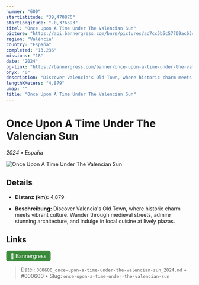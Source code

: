 ```yaml
---
nummer: "600"
startLatitude: "39,470876"
startLongitude: "-0,376593"
titel: "Once Upon A Time Under The Valencian Sun"
picture: "https://api.bannergress.com/bnrs/pictures/ac7cc5b5c57769ac63ca1dee8f5d8afa"
region: "València"
country: "España"
completed: "13.236"
missions: "18"
date: "2024"
bg-link: "https://bannergress.com/banner/once-upon-a-time-under-the-valencian-sun-f640"
onyx: "0"
description: "Discover Valencia's Old Town, where historic charm meets vibrant culture. Wander through medieval streets, admire stunning architecture, and indulge in local cuisine at lively plazas."
lengthKMeters: "4,879"
umap: ""
title: "Once Upon A Time Under The Valencian Sun"
---
```

# Once Upon A Time Under The Valencian Sun

*2024* • España

![Once Upon A Time Under The Valencian Sun](https://api.bannergress.com/bnrs/pictures/ac7cc5b5c57769ac63ca1dee8f5d8afa)

## Details
- **Distanz (km):** 4,879



- **Beschreibung:** Discover Valencia's Old Town, where historic charm meets vibrant culture. Wander through medieval streets, admire stunning architecture, and indulge in local cuisine at lively plazas.


## Links
<div style="margin-top: 0.5em;">
<a href="https://bannergress.com/banner/once-upon-a-time-under-the-valencian-sun-f640" target="_blank" style="display:inline-block;margin-right:8px;padding:6px 12px;background-color:#3c8b3c;color:white;text-decoration:none;border-radius:6px;">🔗 Bannergress</a>

</div>


> Datei: `000600_once-upon-a-time-under-the-valencian-sun_2024.md` • #000600 • Slug: `once-upon-a-time-under-the-valencian-sun`
